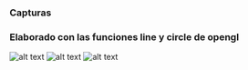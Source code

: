 ### Capturas
### Elaborado con las funciones line y circle de opengl 
![alt text](https://github.com/dbellidor/Laboratorio-Computacion-Grafica-/tree/master/laboratorio2/tortuga/t1.png)
![alt text](https://github.com/dbellidor/Laboratorio-Computacion-Grafica-/tree/master/laboratorio2/tortuga/t2.png)
![alt text](https://github.com/dbellidor/Laboratorio-Computacion-Grafica-/tree/master/laboratorio2/tortuga/t3.png)
